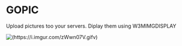 GOPIC
=====

Upload pictures too your servers. Diplay them using W3MIMGDISPLAY

![(https://i.imgur.com/zWwn07V.gifv)](https://i.imgur.com/zWwn07V.gifv)

